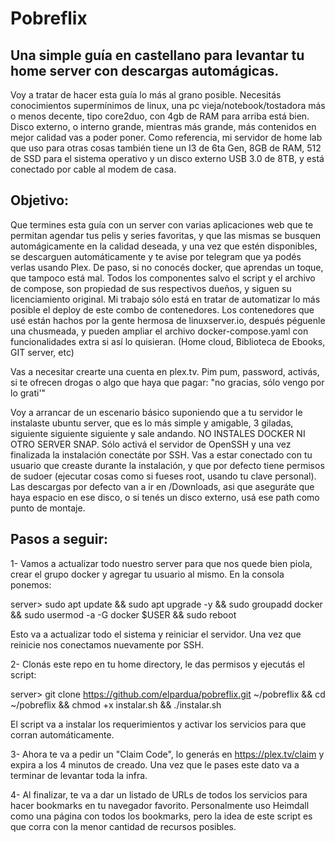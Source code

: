 # Pobreflix
## Una simple guía en castellano para levantar tu home server con descargas automágicas.

Voy a tratar de hacer esta guía lo más al grano posible. Necesitás conocimientos supermínimos de linux, una pc vieja/notebook/tostadora más o menos decente, tipo core2duo, con 4gb de RAM para arriba está bien. Disco externo, o interno grande, mientras más grande, más contenidos en mejor calidad vas a poder poner. Como referencia, mi servidor de home lab que uso para otras cosas también tiene un I3 de 6ta Gen, 8GB de RAM, 512 de SSD para el sistema operativo y un disco externo USB 3.0 de 8TB, y está conectado por cable al modem de casa.

## Objetivo:
Que termines esta guía con un server con varias aplicaciones web que te permitan agendar tus pelis y series favoritas, y que las mismas se busquen automágicamente en la calidad deseada, y una vez que estén disponibles, se descarguen automáticamente y te avise por telegram que ya podés verlas usando Plex. De paso, si no conocés docker, que aprendas un toque, que tampoco está mal. Todos los componentes salvo el script y el archivo de compose, son propiedad de sus respectivos dueños, y siguen su licenciamiento original. Mi trabajo sólo está en tratar de automatizar lo más posible el deploy de este combo de contenedores. Los contenedores que usé están hachos por la gente hermosa de linuxserver.io, después péguenle una chusmeada, y pueden ampliar el archivo docker-compose.yaml con funcionalidades extra si así lo quisieran. (Home cloud, Biblioteca de Ebooks, GIT server, etc)

Vas a necesitar crearte una cuenta en plex.tv. Pim pum, password, activás, si te ofrecen drogas o algo que haya que pagar: "no gracias, sólo vengo por lo grati'"

Voy a arrancar de un escenario básico suponiendo que a tu servidor le instalaste ubuntu server, que es lo más simple y amigable, 3 giladas, siguiente siguiente siguiente y sale andando. NO INSTALES DOCKER NI OTRO SERVER SNAP. Sólo activá el servidor de OpenSSH y una vez finalizada la instalación conectáte por SSH. Vas a estar conectado con tu usuario que creaste durante la instalación, y que por defecto tiene permisos de sudoer (ejecutar cosas como si fueses root, usando tu clave personal). Las descargas por defecto van a ir en /Downloads, asi que aseguráte que haya espacio en ese disco, o si tenés un disco externo, usá ese path como punto de montaje.

## Pasos a seguir:

1- Vamos a actualizar todo nuestro server para que nos quede bien piola, crear el grupo docker y agregar tu usuario al mismo. En la consola ponemos:

server> sudo apt update && sudo apt upgrade -y && sudo groupadd docker && sudo usermod -a -G docker $USER && sudo reboot

Esto va a actualizar todo el sistema y reiniciar el servidor. Una vez que reinicie nos conectamos nuevamente por SSH.

2- Clonás este repo en tu home directory, le das permisos y ejecutás el script:

server> git clone https://github.com/elpardua/pobreflix.git ~/pobreflix && cd ~/pobreflix && chmod +x instalar.sh && ./instalar.sh

El script va a instalar los requerimientos y activar los servicios para que corran automáticamente. 

3- Ahora te va a pedir un "Claim Code", lo generás en https://plex.tv/claim y expira a los 4 minutos de creado. Una vez que le pases este dato va a terminar de levantar toda la infra.

4- Al finalizar, te va a dar un listado de URLs de todos los servicios para hacer bookmarks en tu navegador favorito. Personalmente uso Heimdall como una página con todos los bookmarks, pero la idea de este script es que corra con la menor cantidad de recursos posibles.








